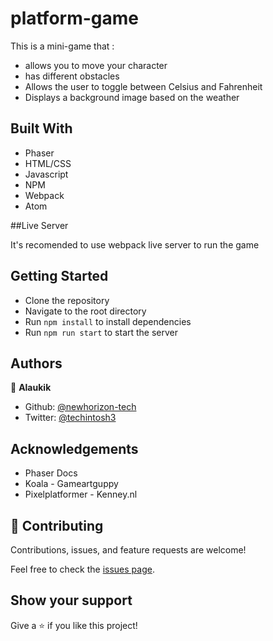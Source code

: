 # platform-game

This is a mini-game that :

- allows you to move your character
- has different obstacles
- Allows the user to toggle between Celsius and Fahrenheit
- Displays a background image based on the weather


## Built With

- Phaser
- HTML/CSS
- Javascript
- NPM
- Webpack
- Atom


##Live Server

It's recomended to use webpack live server to run the game


## Getting Started

- Clone the repository
- Navigate to the root directory
- Run ```npm install``` to install dependencies
- Run ```npm run start``` to start the server

## Authors

👤 **Alaukik**

- Github: [@newhorizon-tech](https://github.com/newhorizon-tech)
- Twitter: [@techintosh3](https://twitter.com/techintosh3)


## Acknowledgements

- Phaser Docs
- Koala - Gameartguppy
- Pixelplatformer - Kenney.nl


## 🤝 Contributing

Contributions, issues, and feature requests are welcome!

Feel free to check the [issues page](https://github.com/newhorizon-tech/platform-game/issues).

## Show your support

Give a ⭐️ if you like this project!
